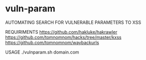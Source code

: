 # vuln-param
AUTOMATING SEARCH FOR VULNERABLE PARAMETERS TO XSS

REQUIRIMENTS
  https://github.com/hakluke/hakrawler
  https://github.com/tomnomnom/hacks/tree/master/kxss
  https://github.com/tomnomnom/waybackurls

USAGE
  ./vulnparam.sh domain.com
